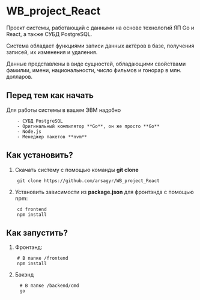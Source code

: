 # WB_project_React

Проект системы, работающий с данными на основе технологий ЯП Go и React, а также СУБД PostgreSQL.

Система обладает функциями записи данных актёров в базе, получения записей, их изменения и удаления.

Данные представлены в виде сущностей, обладающими свойствами фамилии, имени, национальности, число фильмов и гонорар в млн. долларов.

## Перед тем как начать
Для работы системы в вашем ЭВМ надобно
```
    - СУБД PostgreSQL
    - Оригинальный компилятор **Go**, он же просто **Go**
    - Node.js
    - Менеджер пакетов **nvm**
```

## Как установить?
1) Скачать систему с помощью команды **git clone**
```
    git clone https://github.com/arsagyr/WB_project_React
```
2) Установить зависимости из **package.json** для фронтэнда с помощью npm:
```
    cd frontend
    npm install
```
## Как запустить?
1) Фронтэнд:
```
    # В папке /frontend
    npm install
```
2) Бэкэнд
```
     # В папке /backend/cmd
     go 
```